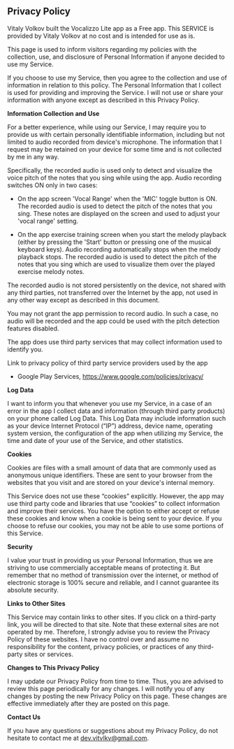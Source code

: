 ## Privacy Policy

Vitaly Volkov built the Vocalizzo Lite app as a Free app. This SERVICE is provided by Vitaly Volkov at no cost and is intended for use as is.

This page is used to inform visitors regarding my policies with the collection, use, and disclosure of Personal Information if anyone decided to use my Service.

If you choose to use my Service, then you agree to the collection and use of information in relation to this policy. The Personal Information that I collect is used for providing and improving the Service. I will not use or share your information with anyone except as described in this Privacy Policy.

**Information Collection and Use**

For a better experience, while using our Service, I may require you to provide us with certain personally identifiable information, including but not limited to audio recorded from device's microphone. The information that I request may be retained on your device for some time and is not collected by me in any way.

Specifically, the recorded audio is used only to detect and visualize the voice pitch of the notes that you sing while using the app. Audio recording switches ON only in two cases:

* On the app screen 'Vocal Range' when the 'MIC' toggle button is ON. The recorded audio is used to detect the
  pitch of the notes that you sing. These notes are displayed on the screen and used to adjust your 'vocal range' setting.

* On the app exercise training screen when you start the melody playback (either by pressing
  the 'Start' button or pressing one of the musical keyboard keys). Audio recording automatically stops when the melody
  playback stops. The recorded audio is used to detect the pitch of the notes that you sing which are used
  to visualize them over the played exercise melody notes.

The recorded audio is not stored persistently on the device, not shared with any third parties, not transferred over the Internet by the app, not used in any other way except as described in this document.

You may not grant the app permission to record audio. In such a case, no audio will be recorded and the app could be used with the pitch detection features disabled.

The app does use third party services that may collect information used to identify you.

Link to privacy policy of third party service providers used by the app

* Google Play Services, https://www.google.com/policies/privacy/

**Log Data**

I want to inform you that whenever you use my Service, in a case of an error in the app I collect data and information (through third party products) on your phone called Log Data. This Log Data may include information such as your device Internet Protocol (“IP”) address, device name, operating system version, the configuration of the app when utilizing my Service, the time and date of your use of the Service, and other statistics.

**Cookies**

Cookies are files with a small amount of data that are commonly used as anonymous unique identifiers. These are sent to your browser from the websites that you visit and are stored on your device's internal memory.

This Service does not use these “cookies” explicitly. However, the app may use third party code and libraries that use “cookies” to collect information and improve their services. You have the option to either accept or refuse these cookies and know when a cookie is being sent to your device. If you choose to refuse our cookies, you may not be able to use some portions of this Service.

**Security**

I value your trust in providing us your Personal Information, thus we are striving to use commercially acceptable means of protecting it. But remember that no method of transmission over the internet, or method of electronic storage is 100% secure and reliable, and I cannot guarantee its absolute security.

**Links to Other Sites**

This Service may contain links to other sites. If you click on a third-party link, you will be directed to that site. Note that these external sites are not operated by me. Therefore, I strongly advise you to review the Privacy Policy of these websites. I have no control over and assume no responsibility for the content, privacy policies, or practices of any third-party sites or services.

**Changes to This Privacy Policy**

I may update our Privacy Policy from time to time. Thus, you are advised to review this page periodically for any changes. I will notify you of any changes by posting the new Privacy Policy on this page. These changes are effective immediately after they are posted on this page.

**Contact Us**

If you have any questions or suggestions about my Privacy Policy, do not hesitate to contact me at dev.vitvlkv@gmail.com.
